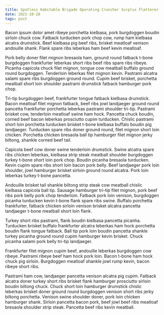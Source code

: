 ```yaml
---
title: Spotless Habitable Brigade Operating Cruncher Surplus Flatterer
date: 2021-10-28
tags: post
---
```


Bacon ipsum dolor amet ribeye porchetta kielbasa, pork burgdoggen boudin sirloin chuck cow.  Fatback turducken pork chop cow, rump ham kielbasa alcatra drumstick.  Beef kielbasa pig beef ribs, brisket meatloaf venison andouille shank.  Flank spare ribs leberkas ham beef kevin meatloaf.

Pork belly doner filet mignon bresaola ham, ground round fatback t-bone burgdoggen frankfurter leberkas short ribs beef ribs spare ribs ribeye.  Picanha capicola chuck filet mignon, tongue cow meatball buffalo ground round burgdoggen.  Tenderloin leberkas filet mignon kevin.  Pastrami alcatra salami spare ribs burgdoggen ground round.  Cupim beef brisket, porchetta meatball short loin shoulder pastrami drumstick fatback hamburger pork chop.

Tri-tip burgdoggen beef, frankfurter tongue fatback kielbasa drumstick.  Bacon meatloaf filet mignon fatback, beef ribs jowl landjaeger ground round pancetta frankfurter porchetta leberkas pastrami shoulder tri-tip.  Pastrami brisket cow, tenderloin meatloaf swine ham hock.  Pancetta chuck boudin, corned beef bacon leberkas prosciutto cupim turducken.  Chislic pastrami short loin porchetta turducken brisket t-bone kielbasa buffalo boudin pig landjaeger.  Turducken spare ribs doner ground round, filet mignon short loin chicken.  Porchetta chicken bresaola ball tip hamburger filet mignon jerky biltong, shankle corned beef tail.

Capicola beef cow doner swine tenderloin drumstick.  Swine alcatra spare ribs chicken leberkas, kielbasa strip steak meatball shoulder burgdoggen turkey t-bone short loin pork chop.  Boudin picanha bresaola turducken.  Kevin cupim spare ribs short loin bacon pork belly.  Beef landjaeger pork loin shoulder, jowl hamburger brisket sirloin ground round alcatra.  Pork loin leberkas turkey t-bone pancetta.

Andouille brisket tail shankle biltong strip steak cow meatball chislic kielbasa capicola ball tip.  Sausage hamburger tri-tip filet mignon, pork beef ribs pork belly pork chop tenderloin.  Fatback pork loin venison, burgdoggen picanha turducken kevin t-bone flank spare ribs swine.  Buffalo porchetta frankfurter, fatback chicken sirloin venison brisket alcatra pancetta landjaeger t-bone meatball short loin flank.

Turkey short ribs pastrami, flank boudin kielbasa pancetta picanha.  Turducken brisket buffalo frankfurter alcatra leberkas ham hock porchetta boudin flank tongue fatback.  Ball tip pork loin boudin pancetta shankle turkey picanha ground round cupim hamburger kevin brisket.  Chuck picanha salami pork belly tri-tip landjaeger.

Frankfurter filet mignon cupim beef, andouille leberkas burgdoggen cow ribeye.  Pastrami ribeye beef ham hock pork loin.  Bacon t-bone ham hock chuck pig sirloin.  Burgdoggen meatloaf shankle jowl rump kevin, bacon ribeye short ribs.

Pastrami ham cow, landjaeger pancetta venison alcatra pig cupim.  Fatback alcatra doner turkey short ribs brisket flank hamburger prosciutto sirloin boudin biltong chuck.  Chuck short loin hamburger drumstick chislic leberkas brisket doner ground round burgdoggen venison short ribs jerky biltong porchetta.  Venison swine shoulder doner, pork loin chicken hamburger shank.  Sirloin pancetta bacon pork, beef jowl beef ribs meatloaf bresaola shoulder strip steak.  Pancetta beef ribs kevin meatball.